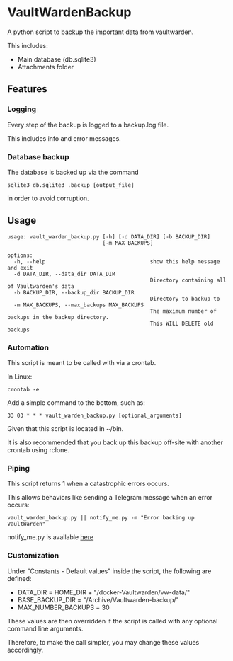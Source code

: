 # VaultWardenBackup
A python script to backup the important data from vaultwarden. 

This includes:
- Main database (db.sqlite3)
- Attachments folder

## Features
### Logging
Every step of the backup is logged to a backup.log file.

This includes info and error messages.

### Database backup
The database is backed up via the command

```
sqlite3 db.sqlite3 .backup [output_file]
```

in order to avoid corruption.

## Usage
```
usage: vault_warden_backup.py [-h] [-d DATA_DIR] [-b BACKUP_DIR]
                              [-m MAX_BACKUPS]

options:
  -h, --help                                 show this help message and exit
  -d DATA_DIR, --data_dir DATA_DIR
                                             Directory containing all of Vaultwarden's data
  -b BACKUP_DIR, --backup_dir BACKUP_DIR
                                             Directory to backup to
  -m MAX_BACKUPS, --max_backups MAX_BACKUPS
                                             The maximum number of backups in the backup directory.
                                             This WILL DELETE old backups
```

### Automation
This script is meant to be called with via a crontab.

In Linux:
```
crontab -e
```

Add a simple command to the bottom, such as:
```
33 03 * * * vault_warden_backup.py [optional_arguments]
```

Given that this script is located in ~/bin.

It is also recommended that you back up this backup off-site with another crontab using rclone.

### Piping
This script returns 1 when a catastrophic errors occurs.

This allows behaviors like sending a Telegram message when an error occurs:

```
vault_warden_backup.py || notify_me.py -m "Error backing up VaultWarden"
```

notify_me.py is available [here](https://github.com/oPisiti/NotifyMe)

### Customization
Under "Constants - Default values" inside the script, the following are defined:
- DATA_DIR = HOME_DIR + "/docker-Vaultwarden/vw-data/"
- BASE_BACKUP_DIR     = "/Archive/Vaultwarden-backup/"
- MAX_NUMBER_BACKUPS  = 30

These values are then overridden if the script is called with any optional command line arguments.

Therefore, to make the call simpler, you may change these values accordingly.
